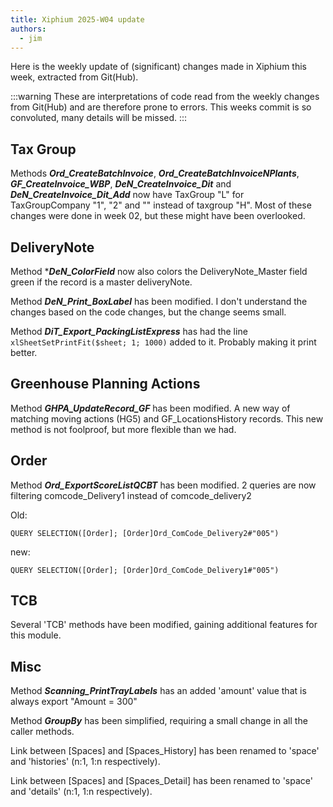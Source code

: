 ```yaml
---
title: Xiphium 2025-W04 update
authors:
  - jim
---
```


Here is the weekly update of (significant) changes made in Xiphium this week, extracted from Git(Hub).

:::warning
These are interpretations of code read from the weekly changes from Git(Hub) and are therefore prone to errors. This weeks commit is so convoluted, many details will be missed.
:::

<!--truncate-->

## Tax Group
Methods ***Ord_CreateBatchInvoice***, ***Ord_CreateBatchInvoiceNPlants***, ***GF_CreateInvoice_WBP***, ***DeN_CreateInvoice_Dit*** and ***DeN_CreateInvoice_Dit_Add*** now have TaxGroup "L" for TaxGroupCompany "1", "2" and "" instead of taxgroup "H". Most of these changes were done in week 02, but these might have been overlooked.

## DeliveryNote
Method ****DeN_ColorField*** now also colors the DeliveryNote_Master field green if the record is a master deliveryNote.

Method ***DeN_Print_BoxLabel*** has been modified. I don't understand the changes based on the code changes, but the change seems small.

Method ***DiT_Export_PackingListExpress*** has had the line `xlSheetSetPrintFit($sheet; 1; 1000)` added to it. Probably making it print better.

## Greenhouse Planning Actions
Method ***GHPA_UpdateRecord_GF*** has been modified. A new way of matching moving actions (HG5) and GF_LocationsHistory records. This new method is not foolproof, but more flexible than we had.

## Order
Method ***Ord_ExportScoreListQCBT*** has been modified. 2 queries are now filtering comcode_Delivery1 instead of comcode_delivery2

Old:
```4D
QUERY SELECTION([Order]; [Order]Ord_ComCode_Delivery2#"005")
```
new:
```4D
QUERY SELECTION([Order]; [Order]Ord_ComCode_Delivery1#"005")
```

## TCB
Several 'TCB' methods have been modified, gaining additional features for this module.

## Misc
Method ***Scanning_PrintTrayLabels*** has an added 'amount' value that is always export "Amount = 300"

Method ***GroupBy*** has been simplified, requiring a small change in all the caller methods.

Link between [Spaces] and [Spaces_History] has been renamed to 'space' and 'histories' (n:1, 1:n respectively).

Link between [Spaces] and [Spaces_Detail] has been renamed to 'space' and 'details' (n:1, 1:n respectively).